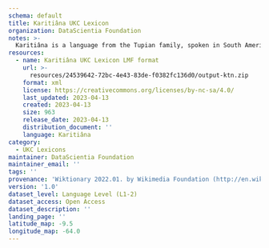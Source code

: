 ```yaml
---
schema: default
title: Karitiâna UKC Lexicon
organization: DataScientia Foundation
notes: >-
  Karitiâna is a language from the Tupian family, spoken in South America. The UKC Lexicon of Karitiâna is represented as a lexico-semantic network. It consists of words, word senses, synsets, as well as sense-level and synset-level relationships.
resources:
  - name: Karitiâna UKC Lexicon LMF format
    url: >-
      resources/24539642-72bc-4e43-83de-f0382fc136d0/output-ktn.zip
    format: xml
    license: https://creativecommons.org/licenses/by-nc-sa/4.0/
    last_updated: 2023-04-13
    created: 2023-04-13
    size: 963
    release_date: 2023-04-13
    distribution_document: ''
    language: Karitiâna
category:
  - UKC Lexicons
maintainer: DataScientia Foundation
maintainer_email: ''
tags: ''
provenance: 'Wiktionary 2022.01. by Wikimedia Foundation (http://en.wiktionary.org); Princeton WordNet 2.1 by Princeton University (https://wordnet.princeton.edu)'
version: '1.0'
dataset_level: Language Level (L1-2)
dataset_access: Open Access
dataset_description: ''
landing_page: ''
latitude_map: -9.5
longitude_map: -64.0
---
```

